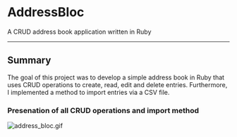# AddressBloc
A CRUD address book application written in Ruby

---

## Summary

The goal of this project was to develop a simple address book in Ruby that uses CRUD operations to create, read, edit and delete entries. Furthermore, I implemented a method to import entries via a CSV file.

### Presenation of all CRUD operations and import method
![address_bloc.gif](https://s13.postimg.org/pyxc7frvb/address_bloc.gif "Address Bloc CRUD")
